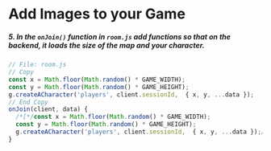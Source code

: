 # Add Images to your Game

##### 5. In the `onJoin()` _function_ in `room.js` add functions so that on the backend, it loads the size of the map and your character.

```javascript
// File: room.js
// Copy
const x = Math.floor(Math.random() * GAME_WIDTH);
const y = Math.floor(Math.random() * GAME_HEIGHT);
g.createACharacter('players', client.sessionId,  { x, y, ...data });
// End Copy
onJoin(client, data) {
  /*[*/const x = Math.floor(Math.random() * GAME_WIDTH);
  const y = Math.floor(Math.random() * GAME_HEIGHT);
  g.createACharacter('players', client.sessionId,  { x, y, ...data });/*]*/
}
```